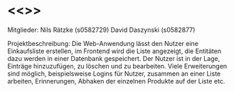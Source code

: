 # <<<WebTech-Projekt>>>

Mitglieder: 
Nils Rätzke (s0582729)
David Daszynski (s0582877)

Projektbeschreibung:
Die Web-Anwendung lässt den Nutzer eine Einkaufsliste erstellen, im Frontend wird die Liste angezeigt, die Entitäten dazu werden in einer Datenbank gespeichert. Der Nutzer ist in der Lage, Einträge hinzuzufügen, zu löschen und zu bearbeiten.
Viele Erweiterungen sind möglich, beispielsweise Logins für Nutzer, zusammen an einer Liste arbeiten, Erinnerungen, Abhaken der einzelnen Produkte auf der Liste etc.